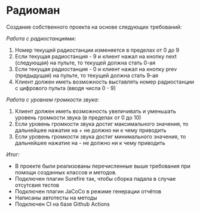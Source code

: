 # Радиоман

Создание собственного проекта на основе следующих требований:

*Работа с радиостанциями:*
1.	Номер текущей радиостанции изменяется в пределах от 0 до 9
1.	Если текущая радиостанция - 9 и клиент нажал на кнопку next (следующая) на пульте, то текущей должна стать 0-ая
1.	Если текущая радиостанция - 0 и клиент нажал на кнопку prev (предыдущая) на пульте, то текущей должна стать 9-ая
1.	Клиент должен иметь возможность выставлять номер радиостанции с цифрового пульта (вводя числа 0 - 9)

*Работа с уровнем громкости звука:*
1.	Клиент должен иметь возможность увеличивать и уменьшать уровень громкости звука (в пределах от 0 до 10)
1.	Если уровень громкости звука достиг максимального значения, то дальнейшее нажатие на + не должно ни к чему приводить
1.	Если уровень громкости звука достиг минимального значения, то дальнейшее нажатие на - не должно ни к чему приводить

*Итог:*

* В проекте были реализованы перечисленные выше требования при помощи созданных классов и методов.
* Подключен плагин Surefire так, чтобы сборка падала в случае отсутсвия тестов
* Подключен плагин JaCoCo в режиме генерации отчётов
* Написаны автотесты на методы
* Подключен CI на базе Github Actions
